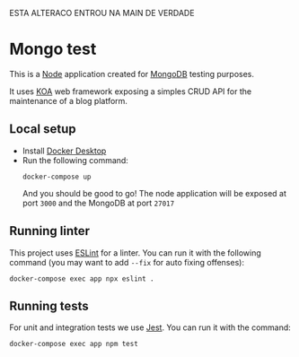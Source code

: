 ESTA ALTERACO ENTROU NA MAIN DE VERDADE

# Mongo test
This is a [Node](https://nodejs.org/en/) application created for [MongoDB](https://www.mongodb.com/) testing purposes.

It uses [KOA](https://koajs.com/) web framework exposing a simples CRUD API for the maintenance of a blog platform.

## Local setup
 - Install [Docker Desktop](https://www.docker.com/products/docker-desktop)
 - Run the following command:
    ```
    docker-compose up
    ```
    And you should be good to go! The node application will be exposed at port `3000` and the MongoDB at port `27017`
<!-- TODO list all endpoints here -->

## Running linter
This project uses [ESLint](https://eslint.org/) for a linter. You can run it with the following command (you may want to add `--fix` for auto fixing offenses):
```
docker-compose exec app npx eslint .
```

## Running tests
For unit and integration tests we use [Jest](https://jestjs.io/). You can run it with the command:
```
docker-compose exec app npm test
```
